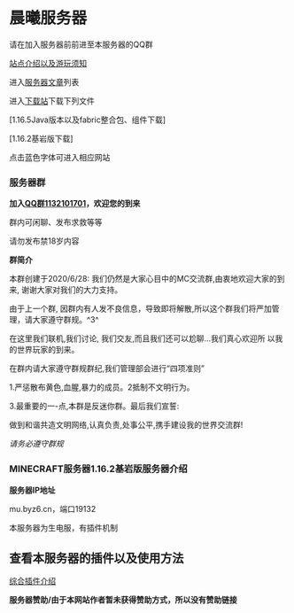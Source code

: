 # 晨曦服务器
请在加入服务器前前进至本服务器的QQ群

[站点介绍以及游玩须知](https://huipages.github.io/SERVERHelp/.)

进入[服务器文章](https://huipages.github.io/MinecraftServer-pages/)列表

进入[下载站](https://huipages.github.io/download/)下载下列文件

[1.16.5Java版本以及fabric整合包、组件下载]

[1.16.2基岩版下载]

点击蓝色字体可进入相应网站

### 服务器群
**加入[QQ群1132101701](https://jq.qq.com/?_wv=1027&k=IBhMCCAc)，欢迎您的到来**

群内可闲聊、发布求救等等

请勿发布禁18岁内容

**群简介**

本群创建于2020/6/28:  我们仍然是大家心目中的MC交流群,由衷地欢迎大家的到来, 谢谢大家对我们的大力支持。

由于上一个群, 因群内有人发不良信息，导致即将解散,所以这个群我们将严加管理，请大家遵守群规。^3^

在这里我们联机,我们讨论, 我们交友,而且我们还可以尬聊...我们真心欢迎所 以我的世界玩家的到来。

在群内请大家遵守群规群纪,我们管理部会进行“四项准则”

1.严惩散布黄色,血腥,暴力的成员。2抵制不文明行为。

3.最重要的一-点,本群是反迷你群。最后我们宣誓:

做到和谐共造文明网络,认真负责,处事公平,携手建设我的世界交流群!

_请务必遵守群规_ 

### MINECRAFT服务器1.16.2基岩版服务器介绍

**服务器IP地址**

mu.byz6.cn，端口19132

本服务器为生电服，有插件机制

## 查看本服务器的插件以及使用方法

[综合插件介绍](https://huipages.github.io/MinecraftServer-pages/)

**服务器赞助/由于本网站作者暂未获得赞助方式，所以没有赞助链接**
